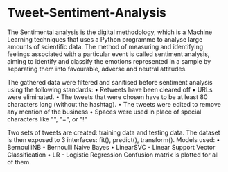 # Tweet-Sentiment-Analysis
The Sentimental analysis is the digital methodology,  which is a Machine Learning techniques that uses a Python programme to analyse large amounts of scientific data. The method of measuring and identifying feelings associated with a particular event is called sentiment analysis, aiming to identify and classify the emotions represented in a sample by separating them into favourable, adverse and neutral attitudes. 

The gathered data were filtered and sanitised before sentiment analysis using the following standards:
  •	Retweets have been cleared off
  •	URLs were eliminated.
  •	The tweets that were chosen have to be at least 80 characters long (without the hashtag).
  •	The tweets were edited to remove any mention of the business
  •	Spaces were used in place of special characters like "", "=", or "!"

Two sets of tweets are created: training data and testing data. The dataset is then exposed to 3 interfaces: fit(), predict(), transform().
Models used:
  •	BernoulliNB - Bernoulli Naive Bayes
  •	LinearSVC - Linear Support Vector Classification
  •	LR - Logistic Regression
Confusion matrix is plotted for all of them. 
